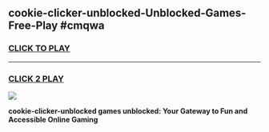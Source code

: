 
## cookie-clicker-unblocked-Unblocked-Games-Free-Play #cmqwa
<h3>
<a href="https://us.freeplayer.one?title=cookie-clicker-unblocked&ref=9M">CLICK TO PLAY</a></h3>
<hr>

<h3>
<a href="https://us.freeplayer.one?title=cookie-clicker-unblocked&ref=9M">CLICK 2 PLAY</a>
  
</h3>

<a href="https://us.freeplayer.one?title=cookie-clicker-unblocked&ref=9M"><img src="https://clearcache.store/games.png"></a>


**cookie-clicker-unblocked games unblocked: Your Gateway to Fun and Accessible Online Gaming**
